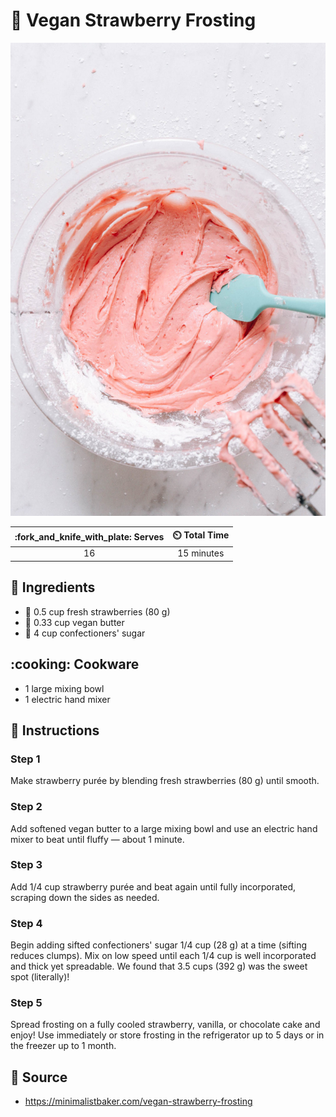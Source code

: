 # :cake: Vegan Strawberry Frosting

![Vegan Strawberry Frosting](../assets/images/vegan-strawberry-frosting.jpg)

| :fork_and_knife_with_plate: Serves | :timer_clock: Total Time |
|:----------------------------------:|:-----------------------: |
| 16 | 15 minutes |

## :salt: Ingredients

- :strawberry: 0.5 cup fresh strawberries (80 g)
- :butter: 0.33 cup vegan butter
- :candy: 4 cup confectioners' sugar

## :cooking: Cookware

- 1 large mixing bowl
- 1 electric hand mixer

## :pencil: Instructions

### Step 1

Make strawberry purée by blending fresh strawberries (80 g) until smooth.

### Step 2

Add softened vegan butter to a large mixing bowl and use an electric hand mixer to beat until fluffy — about 1 minute.

### Step 3

Add 1/4 cup strawberry purée and beat again until fully incorporated, scraping down the sides as needed.

### Step 4

Begin adding sifted confectioners' sugar 1/4 cup (28 g) at a time (sifting reduces clumps). Mix on low speed until each
1/4 cup is well incorporated and thick yet spreadable. We found that 3.5 cups (392 g) was the sweet spot (literally)!

### Step 5

Spread frosting on a fully cooled strawberry, vanilla, or chocolate cake and enjoy! Use immediately or store frosting in
the refrigerator up to 5 days or in the freezer up to 1 month.

## :link: Source

- <https://minimalistbaker.com/vegan-strawberry-frosting>
